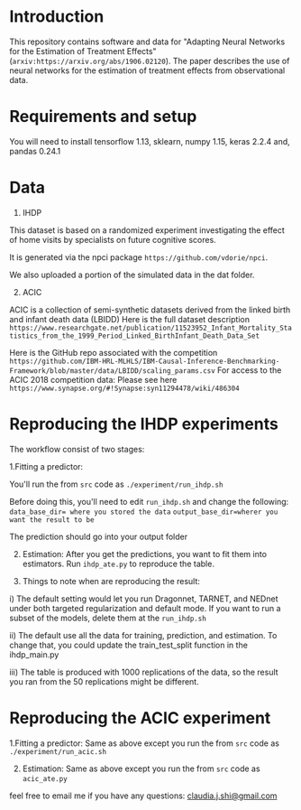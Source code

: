 # Introduction

This repository contains software and data for "Adapting Neural Networks for the Estimation of Treatment Effects" (`arxiv:https://arxiv.org/abs/1906.02120`).
The paper describes the use of neural networks for the estimation of treatment effects from observational data.



# Requirements and setup
You will need to install tensorflow 1.13, sklearn, numpy 1.15, keras 2.2.4 and, pandas 0.24.1

# Data

1. IHDP

This dataset is based on a randomized experiment investigating the effect of home visits by specialists on future cognitive scores.

It is generated via the npci package `https://github.com/vdorie/npci`.

We also uploaded a portion of the simulated data in the dat folder.


2. ACIC

ACIC is a collection of semi-synthetic datasets derived from the linked birth and infant death data (LBIDD)
Here is the full dataset description `https://www.researchgate.net/publication/11523952_Infant_Mortality_Statistics_from_the_1999_Period_Linked_BirthInfant_Death_Data_Set`

Here is the GitHub repo associated with the competition  `https://github.com/IBM-HRL-MLHLS/IBM-Causal-Inference-Benchmarking-Framework/blob/master/data/LBIDD/scaling_params.csv`
For access to the ACIC 2018 competition data: Please see here `https://www.synapse.org/#!Synapse:syn11294478/wiki/486304`

# Reproducing the IHDP experiments
The workflow consist of two stages:

1.Fitting a predictor:

You'll run the from `src` code as 
`./experiment/run_ihdp.sh`

Before doing this, you'll need to edit `run_ihdp.sh` and change the following:
`data_base_dir= where you stored the data`
`output_base_dir=wherer you want the result to be`

The prediction should go into your output folder

2. Estimation:
After you get the predictions, you want to fit them into estimators. 
Run `ihdp_ate.py` to reproduce the table. 

3. Things to note when are reproducing the result: 

i) The default setting would let you run Dragonnet, TARNET, and NEDnet under both targeted regularization and default mode. If you want to run a subset of the models, delete them at the `run_ihdp.sh`

ii) The default use all the data for training, prediction, and estimation. To change that, you could update the train_test_split function in the ihdp_main.py

iii) The table is produced with 1000 replications of the data, so the result you ran from the 50 replications might be different. 


# Reproducing the ACIC experiment
1.Fitting a predictor:
Same as above except you run the from `src` code as `./experiment/run_acic.sh`

2. Estimation:
Same as above except you run the from `src` code as `acic_ate.py`

feel free to email me if you have any questions: claudia.j.shi@gmail.com





